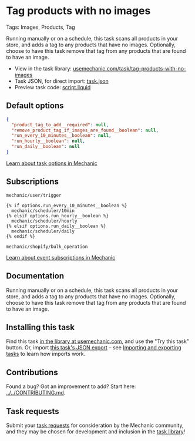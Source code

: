 # Tag products with no images

Tags: Images, Products, Tag

Running manually or on a schedule, this task scans all products in your store, and adds a tag to any products that have no images. Optionally, choose to have this task remove that tag from any products that are found to have an image.

* View in the task library: [usemechanic.com/task/tag-products-with-no-images](https://usemechanic.com/task/tag-products-with-no-images)
* Task JSON, for direct import: [task.json](../../tasks/tag-products-with-no-images.json)
* Preview task code: [script.liquid](./script.liquid)

## Default options

```json
{
  "product_tag_to_add__required": null,
  "remove_product_tag_if_images_are_found__boolean": null,
  "run_every_10_minutes__boolean": null,
  "run_hourly__boolean": null,
  "run_daily__boolean": null
}
```

[Learn about task options in Mechanic](https://docs.usemechanic.com/article/471-task-options)

## Subscriptions

```liquid
mechanic/user/trigger

{% if options.run_every_10_minutes__boolean %}
  mechanic/scheduler/10min
{% elsif options.run_hourly__boolean %}
  mechanic/scheduler/hourly
{% elsif options.run_daily__boolean %}
  mechanic/scheduler/daily
{% endif %}

mechanic/shopify/bulk_operation
```

[Learn about event subscriptions in Mechanic](https://docs.usemechanic.com/article/408-subscriptions)

## Documentation

Running manually or on a schedule, this task scans all products in your store, and adds a tag to any products that have no images. Optionally, choose to have this task remove that tag from any products that are found to have an image.

## Installing this task

Find this task [in the library at usemechanic.com](https://usemechanic.com/task/tag-products-with-no-images), and use the "Try this task" button. Or, import [this task's JSON export](../../tasks/tag-products-with-no-images.json) – see [Importing and exporting tasks](https://docs.usemechanic.com/article/505-importing-and-exporting-tasks) to learn how imports work.

## Contributions

Found a bug? Got an improvement to add? Start here: [../../CONTRIBUTING.md](../../CONTRIBUTING.md).

## Task requests

Submit your [task requests](https://mechanic.canny.io/task-requests) for consideration by the Mechanic community, and they may be chosen for development and inclusion in the [task library](https://tasks.mechanic.dev/)!
